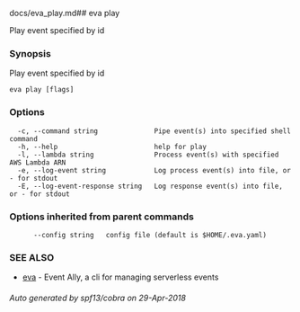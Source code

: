 docs/eva_play.md## eva play

Play event specified by id

### Synopsis

Play event specified by id

```
eva play [flags]
```

### Options

```
  -c, --command string              Pipe event(s) into specified shell command
  -h, --help                        help for play
  -l, --lambda string               Process event(s) with specified AWS Lambda ARN
  -e, --log-event string            Log process event(s) into file, or - for stdout
  -E, --log-event-response string   Log response event(s) into file, or - for stdout
```

### Options inherited from parent commands

```
      --config string   config file (default is $HOME/.eva.yaml)
```

### SEE ALSO

* [eva](eva.md)	 - Event Ally, a cli for managing serverless events

###### Auto generated by spf13/cobra on 29-Apr-2018
